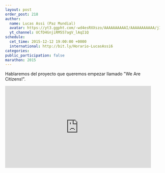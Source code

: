 ```yaml
---
layout: post
order_post: 218
author:
  name: Lucas Assi (Paz Mundial)
  avatar: https://yt3.ggpht.com/-wd4esRXXszo/AAAAAAAAAAI/AAAAAAAAAAA/j1eRnRV536g/s88-c-k-no/photo.jpg
  yt_channel: UCfD4GnjiRM557agV_lAqI1Q
schedule:
  cet_time: 2015-12-12 19:00:00 +0000
  international: http://bit.ly/Horario-LucasAssi6
categories:
public_participation: false
marathon: 2015
---
```

Hablaremos del proyecto que queremos empezar llamado "We Are Citizens!".

<iframe width="475" height="267" src="https://www.youtube.com/embed/Jc8nZ87tntY" frameborder="0" allowfullscreen></iframe>
